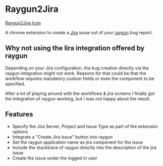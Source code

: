 # Raygun2Jira

[Raygun2Jira Icon](/icon/128.png?raw=true)

A chrome extension to create a [Jira](https://de.atlassian.com/software/jira) issue out 
of your [raygun](https://raygun.io) bug report.
 
## Why not using the Iira integration offered by raygun

Depending on your Jira configuration, the bug creation directly via the raygun integration
might not work. Reasons for that could be that the workflow requires mandatory custom 
fields or even the component to be specified. 

After a lot of playing around with the workflows & jira screens I finally got the 
integration of raygun working, but I was not happy about the result. 

## Features

* Specify the Jira Server, Project and Issue Type as part of the extension options
* Integrate a "Create Jira issue" button into raygun
* Set the raygun application name as jira component for the issue
* Include the stacktrace of raygun directly into the description of the jira issue
* Create the issue under the logged in user 
